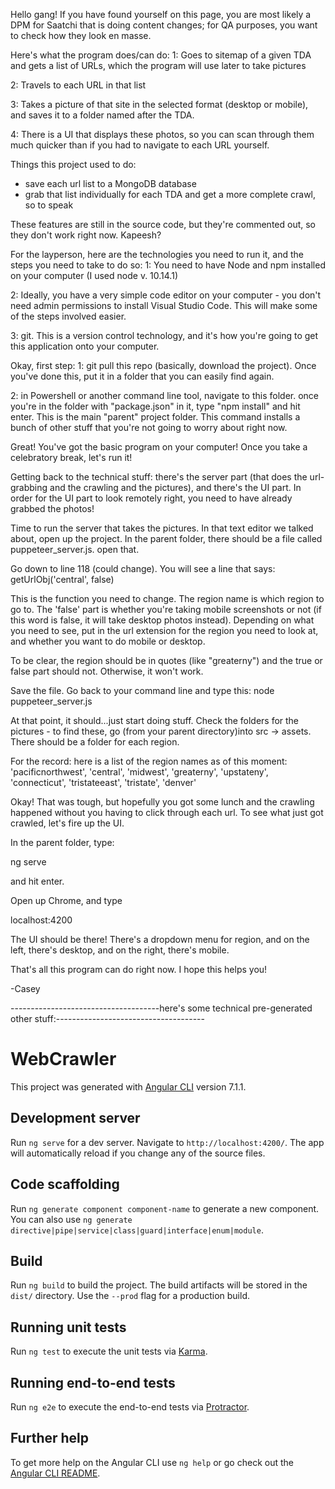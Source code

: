 Hello gang! If you have found yourself on this page, you are most likely a DPM for Saatchi that is doing content changes; for QA purposes, you want to check how they look en masse.

Here's what the program does/can do:
1: Goes to sitemap of a given TDA and gets a list of URLs, which the program will use later to take pictures

2: Travels to each URL in that list

3: Takes a picture of that site in the selected format (desktop or mobile), and saves it to a folder named after the TDA.

4: There is a UI that displays these photos, so you can scan through them much quicker than if you had to navigate to each URL yourself.


Things this project used to do:
- save each url list to a MongoDB database
- grab that list individually for each TDA and get a more complete crawl, so to speak

These features are still in the source code, but they're commented out, so they don't work right now. Kapeesh?

For the layperson, here are the technologies you need to run it, and the steps you need to take to do so:
1: You need to have Node and npm installed on your computer (I used node v. 10.14.1)

2: Ideally, you have a very simple code editor on your computer - you don't need admin permissions to install Visual Studio Code. This will make some of the steps involved easier.

3: git. This is a version control technology, and it's how you're going to get this application onto your computer.

Okay, first step:
1: git pull this repo (basically, download the project). Once you've done this, put it in a folder that you can easily find again.

2: in Powershell or another command line tool, navigate to this folder. once you're in the folder with "package.json" in it, type "npm install" and hit enter. This is the main "parent" project folder. This command installs a bunch of other stuff that you're not going to worry about right now.

Great! You've got the basic program on your computer! Once you take a celebratory break, let's run it!

Getting back to the technical stuff: there's the server part (that does the url-grabbing and the crawling and the pictures), and there's the UI part. In order for the UI part to look remotely right, you need to have already grabbed the photos!

Time to run the server that takes the pictures. In that text editor we talked about, open up the project. In the parent folder, there should be a file called puppeteer_server.js. open that.

Go down to line 118 (could change). You will see a line that says: getUrlObj('central', false)

This is the function you need to change. The region name is which region to go to. The 'false' part is whether you're taking mobile screenshots or not (if this word is false, it will take desktop photos instead). Depending on what you need to see, put in the url extension for the region you need to look at, and whether you want to do mobile or desktop.

To be clear, the region should be in quotes (like "greaterny") and the true or false part should not. Otherwise, it won't work.

Save the file. Go back to your command line and type this:
node puppeteer_server.js

At that point, it should...just start doing stuff. Check the folders for the pictures - to find these, go (from your parent directory)into src -> assets. There should be a folder for each region.

For the record: here is a list of the region names as of this moment:
'pacificnorthwest', 'central', 'midwest',
'greaterny', 'upstateny', 'connecticut', 
'tristateeast', 'tristate', 'denver'

Okay! That was tough, but hopefully you got some lunch and the crawling happened without you having to click through each url.
To see what just got crawled, let's fire up the UI.

In the parent folder, type:

ng serve

and hit enter.

Open up Chrome, and type

localhost:4200

The UI should be there! There's a dropdown menu for region, and on the left, there's desktop, and on the right, there's mobile.

That's all this program can do right now. I hope this helps you!

-Casey



-------------------------------------here's some technical pre-generated other stuff:-------------------------------------
# WebCrawler

This project was generated with [Angular CLI](https://github.com/angular/angular-cli) version 7.1.1.

## Development server

Run `ng serve` for a dev server. Navigate to `http://localhost:4200/`. The app will automatically reload if you change any of the source files.

## Code scaffolding

Run `ng generate component component-name` to generate a new component. You can also use `ng generate directive|pipe|service|class|guard|interface|enum|module`.

## Build

Run `ng build` to build the project. The build artifacts will be stored in the `dist/` directory. Use the `--prod` flag for a production build.

## Running unit tests

Run `ng test` to execute the unit tests via [Karma](https://karma-runner.github.io).

## Running end-to-end tests

Run `ng e2e` to execute the end-to-end tests via [Protractor](http://www.protractortest.org/).

## Further help

To get more help on the Angular CLI use `ng help` or go check out the [Angular CLI README](https://github.com/angular/angular-cli/blob/master/README.md).
